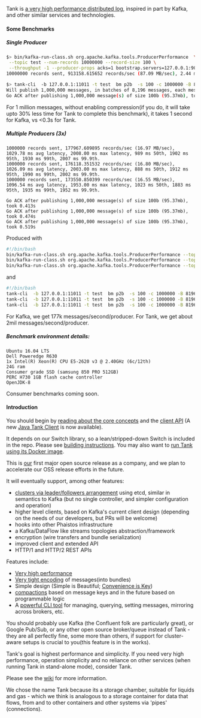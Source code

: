 Tank is [a very high performance distributed log](https://github.com/phaistos-networks/TANK/wiki/Why-Tank-and-Tank-vs-X), inspired in part by Kafka, and other similar services and technologies.

#### Some Benchmarks
##### Single Producer
```bash
$> bin/kafka-run-class.sh org.apache.kafka.tools.ProducerPerformance  \
 --topic test --num-records 10000000 --record-size 100 \
 --throughput -1 --producer-props acks=1 bootstrap.servers=127.0.0.1:9092 
10000000 records sent, 913158.615652 records/sec (87.09 MB/sec), 2.44 ms avg latency, 167.00 ms max latency, 1 ms 50th, 12 ms 95th, 34 ms 99th, 39 ms 99.9th.
```
```bash
$> tank-cli  -b 127.0.0.1:11011 -t test  bm p2b  -s 100 -c 1000000 -B 8196 -R
Will publish 1,000,000 messages, in batches of 8,196 messages, each message content is 100b (compression disabled)
Go ACK after publishing 1,000,000 message(s) of size 100b (95.37mb), took 0.296s
```

For 1 million messages, without enabling compression(if you do, it will take upto 30% less time for Tank to complete this benchmark), it takes 1 second for Kafka, vs <0.3s for Tank.

##### Multiple Producers (3x)
```
1000000 records sent, 177967.609895 records/sec (16.97 MB/sec), 1029.78 ms avg latency, 2008.00 ms max latency, 989 ms 50th, 1902 ms 95th, 1930 ms 99th, 2007 ms 99.9th.
1000000 records sent, 176118.351532 records/sec (16.80 MB/sec), 1026.09 ms avg latency, 2003.00 ms max latency, 888 ms 50th, 1912 ms 95th, 1990 ms 99th, 2002 ms 99.9th.
1000000 records sent, 173550.850399 records/sec (16.55 MB/sec), 1096.54 ms avg latency, 1953.00 ms max latency, 1023 ms 50th, 1883 ms 95th, 1935 ms 99th, 1952 ms 99.9th.
```

```
Go ACK after publishing 1,000,000 message(s) of size 100b (95.37mb), took 0.413s
Go ACK after publishing 1,000,000 message(s) of size 100b (95.37mb), took 0.474s
Go ACK after publishing 1,000,000 message(s) of size 100b (95.37mb), took 0.519s
```

Produced with
```bash
#!/bin/bash
bin/kafka-run-class.sh org.apache.kafka.tools.ProducerPerformance --topic test --num-records 1000000 --record-size 100 --throughput -1 --producer-props acks=1 bootstrap.servers=127.0.0.1:9092 &
bin/kafka-run-class.sh org.apache.kafka.tools.ProducerPerformance --topic test --num-records 1000000 --record-size 100 --throughput -1 --producer-props acks=1 bootstrap.servers=127.0.0.1:9092 &
bin/kafka-run-class.sh org.apache.kafka.tools.ProducerPerformance --topic test --num-records 1000000 --record-size 100 --throughput -1 --producer-props acks=1 bootstrap.servers=127.0.0.1:9092 &
```
and

```bash
#!/bin/bash
tank-cli  -b 127.0.0.1:11011 -t test  bm p2b  -s 100 -c 1000000 -B 8196 -R &
tank-cli  -b 127.0.0.1:11011 -t test  bm p2b  -s 100 -c 1000000 -B 8196 -R &
tank-cli  -b 127.0.0.1:11011 -t test  bm p2b  -s 100 -c 1000000 -B 8196 -R &
```

For Kafka, we get 177k messages/second/producer. For Tank, we get about 2mil messages/second/producer.


##### Benchmark environment details:
```
Ubuntu 16.04 LTS
Dell Poweredge R630
1x Intel(R) Xeon(R) CPU E5-2620 v3 @ 2.40GHz (6c/12th)
24G ram
Consumer grade SSD (samsung 850 PRO 512GB)
PERC H730 1GB flash cache controller
OpenJDK-8
```

Consumer benchmarks coming soon.



#### Introduction
You should begin by [reading about the core concepts](https://github.com/phaistos-networks/TANK/wiki/Core-Concepts) and the [client API](https://github.com/phaistos-networks/TANK/wiki/Client-API) (A new [Java Tank Client](https://github.com/phaistos-networks/TANK-JavaClient) is now available).

It depends on our Switch library, so a lean/stripped-down Switch is included in the repo. 
Please see [building instructions](https://github.com/phaistos-networks/TANK/wiki/Building-Tank). You may also want to [run Tank using its Docker image](https://github.com/phaistos-networks/TANK/wiki/Docker).

This is [our](http://phaistosnetworks.gr/) first major open source release as a company, and we plan to accelerate our OSS release efforts in the future.

It will eventually support, among other features:
- [clusters via leader/followers arrangement](https://github.com/phaistos-networks/TANK/wiki/Operation-Modes) using etcd, similar in semantics to Kafka (but no single controller, and simpler configuration and operation)
- higher level clients, based on Kafka's current client design (depending on the needs of our developers, but PRs will be welcome)
- hooks into other Phaistos infrastructure
- a Kafka/DataFlow like streams topologies abstraction/framework
- encryption (wire transfers and bundle serialization)
- improved client and extended API
- HTTP/1 and HTTP/2 REST APIs

Features include:
- [Very high performance](https://github.com/phaistos-networks/TANK/wiki/Why-Tank-and-Tank-vs-X)
- [Very tight encoding](https://github.com/phaistos-networks/TANK/blob/master/tank_encoding.md) of messages(into bundles)
- Simple design (Simple is Beautiful; [Convenience is Key](https://medium.com/@markpapadakis/convenience-is-key-2aad97d531cd#.47eyjv6xt))
- [compactions](https://github.com/phaistos-networks/TANK/wiki/Compactions) based on message keys and in the future based on programmable logic
- A [powerful CLI tool](https://github.com/phaistos-networks/TANK/wiki/Tank-CLI) for managing, querying, setting messages, mirroring across brokers, etc.
 
You should probably use Kafka (the Confluent folk are particularly great), or Google Pub/Sub, or any other open source broker/queue instead of Tank - they are all perfectly fine, some more than others, if support for cluster-aware setups is crucial to you(this feature is in the works).

Tank's goal is highest performance and simplicity. If you need very high performance, operation simplicity and no reliance on other services (when running Tank in stand-alone mode), consider Tank.

Please see the [wiki](https://github.com/phaistos-networks/TANK/wiki) for more information.

We chose the name Tank because its a storage chamber, suitable for liquids and gas - which we think is analogous to a storage container for data that flows, from and to other containers and other systems via 'pipes' (connections).
